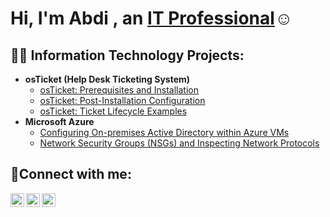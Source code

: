 <h1>Hi, I'm Abdi , an <a href="https://www.linkedin.com/in/abdiomarobsieh/">IT Professional</a>☺</h1>

<h2>👨‍💻 Information Technology Projects:</h2>

- <b>osTicket (Help Desk Ticketing System)</b>
  - [osTicket: Prerequisites and Installation](https://github.com/obsieh/osticket-prereqs)
  - [osTicket: Post-Installation Configuration](https://github.com/obsieh/post-install-config)
  - [osTicket: Ticket Lifecycle Examples](https://github.com/obsieh/ticket-lifecycle)
- <b>Microsoft Azure</b>
  - [Configuring On-premises Active Directory within Azure VMs](https://github.com/obsieh/configure-ad)
  - [Network Security Groups (NSGs) and Inspecting Network Protocols](https://github.com/obsieh/azure-network-protocols)

<h2>🤳Connect with me:</h2>

[<img align="left" alt="Josh | Twitter" width="22px" src="https://cdn.jsdelivr.net/npm/simple-icons@v3/icons/twitter.svg" />][twitter]
[<img align="left" alt="Josh | LinkedIn" width="22px" src="https://cdn.jsdelivr.net/npm/simple-icons@v3/icons/linkedin.svg" />][linkedin]
[<img align="left" alt="Josh | Instagram" width="22px" src="https://cdn.jsdelivr.net/npm/simple-icons@v3/icons/instagram.svg" />][instagram]

[twitter]: https://www.linkedin.com/in/abdiomarobsieh/
[instagram]: https://www.linkedin.com/in/abdiomarobsieh/
[linkedin]: https://www.linkedin.com/in/abdiomarobsieh/
